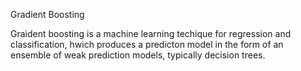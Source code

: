 Gradient Boosting

Graident boosting is a machine learning techique for regression and classification, hwich produces a predicton model in the form of an ensemble of weak prediction models, typically decision trees.
